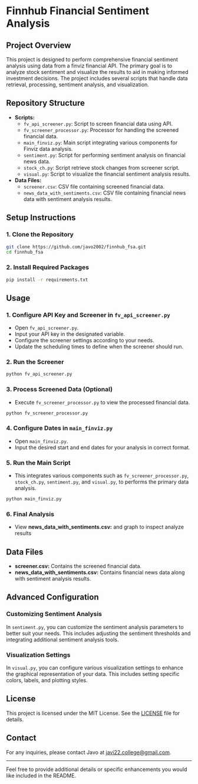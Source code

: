 # Finnhub Financial Sentiment Analysis

## Project Overview

This project is designed to perform comprehensive financial sentiment analysis using data from a finviz financial API. The primary goal is to analyze stock sentiment and visualize the results to aid in making informed investment decisions. The project includes several scripts that handle data retrieval, processing, sentiment analysis, and visualization.

## Repository Structure

- **Scripts:**
  - `fv_api_screener.py`: Script to screen financial data using API.
  - `fv_screener_processor.py`: Processor for handling the screened financial data.
  - `main_finviz.py`: Main script integrating various components for Finviz data analysis.
  - `sentiment.py`: Script for performing sentiment analysis on financial news data.
  - `stock_ch.py`: Script retrieve stock changes from screener script.
  - `visual.py`: Script to visualize the financial sentiment analysis results.
- **Data Files:**
  - `screener.csv`: CSV file containing screened financial data.
  - `news_data_with_sentiments.csv`: CSV file containing financial news data with sentiment analysis results.

## Setup Instructions

### 1. Clone the Repository
```bash
git clone https://github.com/javo2002/finnhub_fsa.git
cd finnhub_fsa
```

### 2. Install Required Packages
```bash
pip install -r requirements.txt
```

## Usage

### 1. Configure API Key and Screener in `fv_api_screener.py`
- Open `fv_api_screener.py`.
- Input your API key in the designated variable.
- Configure the screener settings according to your needs.
- Update the scheduling times to define when the screener should run.

### 2. Run the Screener
```bash
python fv_api_screener.py
```

### 3. Process Screened Data (Optional)
- Execute `fv_screener_processor.py` to view the processed financial data.
```bash
python fv_screener_processor.py
```

### 4. Configure Dates in `main_finviz.py`
- Open `main_finviz.py`.
- Input the desired start and end dates for your analysis in correct format.

### 5. Run the Main Script
- This integrates various components such as `fv_screener_processor.py`, `stock_ch.py`, `sentiment.py`, and `visual.py`, to performs the primary data analysis.
```bash
python main_finviz.py
```

### 6. Final Analysis
- View **news_data_with_sentiments.csv:** and graph to inspect analyze results


## Data Files

- **screener.csv:** Contains the screened financial data.
- **news_data_with_sentiments.csv:** Contains financial news data along with sentiment analysis results.

## Advanced Configuration

### Customizing Sentiment Analysis
In `sentiment.py`, you can customize the sentiment analysis parameters to better suit your needs. This includes adjusting the sentiment thresholds and integrating additional sentiment analysis tools.

### Visualization Settings
In `visual.py`, you can configure various visualization settings to enhance the graphical representation of your data. This includes setting specific colors, labels, and plotting styles.

## License

This project is licensed under the MIT License. See the [LICENSE](LICENSE) file for details.

## Contact

For any inquiries, please contact Javo at [javi22.college@gmail.com](mailto:jnw5354@psu.edu).

---

Feel free to provide additional details or specific enhancements you would like included in the README.
